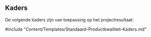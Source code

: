 ## Kaders

De volgende kaders zijn van toepassing op het projectresultaat:

#include "Content/Templates/Standaard-Productkwaliteit-Kaders.md"

